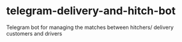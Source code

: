 # telegram-delivery-and-hitch-bot
Telegram bot for managing the matches between hitchers/ delivery customers and drivers
